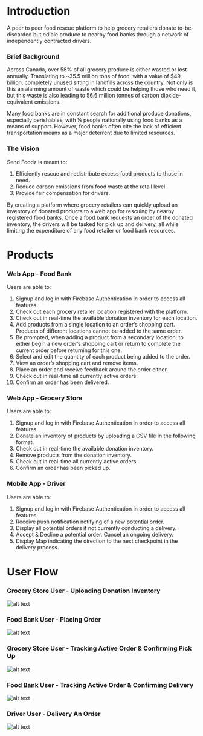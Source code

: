 # Introduction

A peer to peer food rescue platform to help grocery retailers donate to-be-discarded but edible produce to nearby food banks through a network of independently contracted drivers. 

### Brief Background
Across Canada, over 58% of all grocery produce is either wasted or lost annually. Translating to ~35.5 million tons of food, with a value of $49 billion, completely unused sitting in landfills across the country. Not only is this an alarming amount of waste which could be helping those who need it, but this waste is also leading to 56.6 million tonnes of carbon dioxide-equivalent emissions.

Many food banks are in constant search for additional produce donations, especially perishables, with  ⅙ people nationally using food banks as a means of support. However, food banks often cite the lack of efficient transportation means as a major deterrent due to limited resources. 

### The Vision
Send Foodz is meant to:
1. Efficiently rescue and redistribute excess food products to those in need.
2. Reduce carbon emissions from food waste at the retail level.
3. Provide fair compensation for drivers.

By creating a platform where grocery retailers can quickly upload an inventory of donated products to a web app for rescuing by nearby registered food banks. Once a food bank requests an order of the donated inventory, the drivers will be tasked for pick up and delivery, all while limiting the expenditure of any food retailer or food bank resources. 

# Products
### Web App - Food Bank
Users are able to:
1. Signup and log in with Firebase Authentication in order to access all features.
2. Check out each grocery retailer location registered with the platform.
3. Check out in real-time the available donation inventory for each location.
4. Add products from a single location to an order’s shopping cart. Products of 
different locations cannot be added to the same order. 
5. Be prompted, when adding a product from a secondary location, to either begin a
new order’s shopping cart or return to complete the current order before returning for this one. 
6. Select and edit the quantity of each product being added to the order.
7. View an order’s shopping cart and remove items.
8. Place an order and receive feedback around the order either.
9. Check out in real-time all currently active orders.
10. Confirm an order has been delivered. 

### Web App - Grocery Store
Users are able to:
1. Signup and log in with Firebase Authentication in order to access all features.
2. Donate an inventory of products by uploading a CSV file in the following format.
3. Check out in real-time the available donation inventory.
4. Remove products from the donation inventory.
5. Check out in real-time all currently active orders.
6. Confirm an order has been picked up.

### Mobile  App - Driver
Users are able to:
1. Signup and log in with Firebase Authentication in order to access all features.
2. Receive push notification notifying of a new potential order.  
3. Display all potential orders if not currently conducting a delivery. 
4. Accept & Decline a potential order. Cancel an ongoing delivery.
5. Display Map indicating the direction to the next checkpoint in the delivery process.

# User Flow
### Grocery Store User - Uploading Donation Inventory
![alt text](https://docs.google.com/drawings/u/0/d/sliJrozK3L98Nk8Kr88LVzA/image?w=497&h=483&rev=604&ac=1&parent=18YRmccoXFLYU3TUFjhH735FIxxAIwY9G9BsvAJzWIwE) 


### Food Bank User - Placing Order
![alt text](https://lh5.googleusercontent.com/wyGamvxhi3MFMWSfB0GgTAcJ_sc8wxf8oB9za9p__fW1ackcfTX3PtTfp_qcSrmRhJ05oyuK5xgxgQzupXJVV043P2ZAq0IDFymY6AaF)

### Grocery Store User - Tracking Active Order & Confirming Pick Up
![alt text](https://lh3.googleusercontent.com/n_9flX7Euy77xrA_mXw73nfuHPUDA5xGc4DPucXtMP0Yjhk4WyY5erWTm8HGSyGwozQ-0WO2GXd2N4BmXDVRFk9v63Xc2q-gcBUcRoEl)

### Food Bank User - Tracking Active Order & Confirming Delivery
![alt text](https://docs.google.com/drawings/u/0/d/sX9Y8NR0cbcvXFmQohfAQ3A/image?w=497&h=355&rev=40&ac=1&parent=18YRmccoXFLYU3TUFjhH735FIxxAIwY9G9BsvAJzWIwE)

### Driver User - Delivery An Order
![alt text](https://docs.google.com/drawings/u/0/d/s4aBQB9y1PpYydu6kFdc3Sw/image?w=497&h=357&rev=709&ac=1&parent=18YRmccoXFLYU3TUFjhH735FIxxAIwY9G9BsvAJzWIwE)
